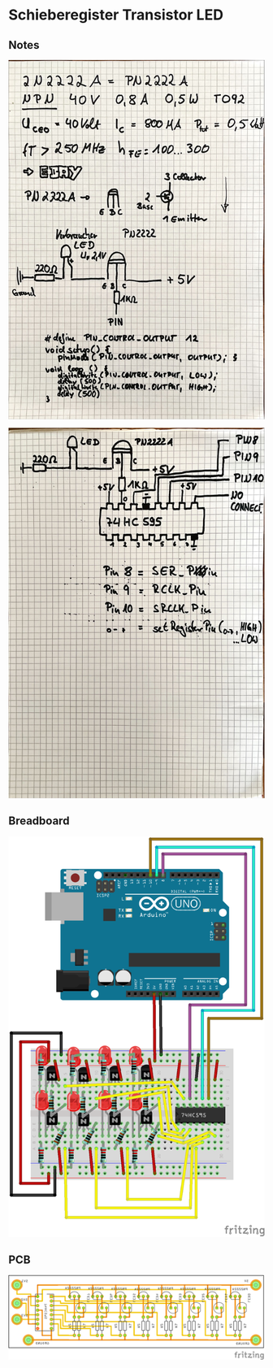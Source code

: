 # Schieberegister Transistor LED


## Notes

![alt](pn2222_hand.JPG)

![alt](pn2222_74hc595_hand.JPG)

## Breadboard

![alt](breadboard_small.png)

## PCB

![alt](pcb.png)